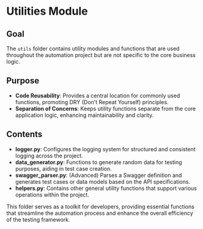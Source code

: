 # Utilities Module

## Goal
The `utils` folder contains utility modules and functions that are used throughout the automation project but are not specific to the core business logic.

## Purpose
- **Code Reusability**: Provides a central location for commonly used functions, promoting DRY (Don't Repeat Yourself) principles.
- **Separation of Concerns**: Keeps utility functions separate from the core application logic, enhancing maintainability and clarity.

## Contents
- **logger.py**: Configures the logging system for structured and consistent logging across the project.
- **data_generator.py**: Functions to generate random data for testing purposes, aiding in test case creation.
- **swagger_parser.py**: (Advanced) Parses a Swagger definition and generates test cases or data models based on the API specifications.
- **helpers.py**: Contains other general utility functions that support various operations within the project.

This folder serves as a toolkit for developers, providing essential functions that streamline the automation process and enhance the overall efficiency of the testing framework.